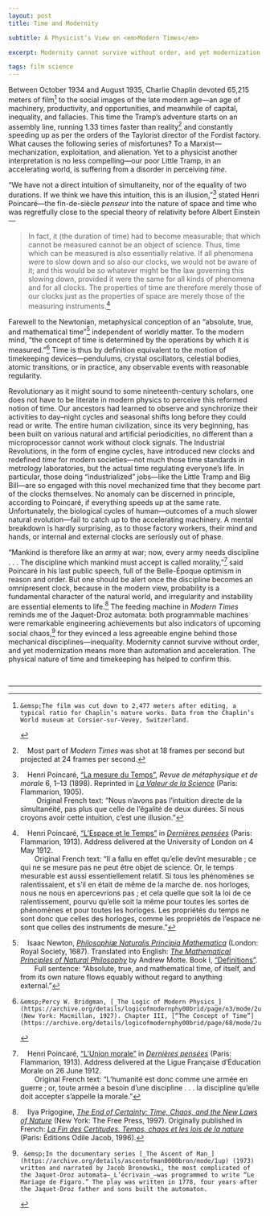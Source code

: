 ```yaml
---
layout: post
title: Time and Modernity

subtitle: A Physicist’s View on <em>Modern Times</em>

excerpt: Modernity cannot survive without order, and yet modernization means more than automation and acceleration. The physical nature of time and timekeeping has helped to confirm this. <br />

tags: film science
---
```


Between October 1934 and August 1935, Charlie Chaplin devoted 65,215 meters of film[^film] to the social images of the late modern age—an age of machinery, productivity, and opportunities, and meanwhile of capital, inequality, and fallacies. This time the Tramp’s adventure starts on an assembly line, running 1.33 times faster than reality[^frames] and constantly speeding up as per the orders of the Taylorist director of the Fordist factory. What causes the following series of misfortunes? To a Marxist—mechanization, exploitation, and alienation. Yet to a physicist another interpretation is no less compelling—our poor Little Tramp, in an accelerating world, is suffering from a disorder in perceiving _time_.

“We have not a direct intuition of simultaneity, nor of the equality of two durations. If we think we have this intuition, this is an illusion,”[^poincare1] stated Henri Poincaré—the fin-de-siècle _penseur_ into the nature of space and time who was regretfully close to the special theory of relativity before Albert Einstein—

> In fact, it (the duration of time) had to become measurable; that which cannot be measured cannot be an object of science. Thus, time which can be measured is also essentially relative. If all phenomena were to slow down and so also our clocks, we would not be aware of it; and this would be so whatever might be the law governing this slowing down, provided it were the same for all kinds of phenomena and for all clocks. The properties of time are therefore merely those of our clocks just as the properties of space are merely those of the measuring instruments.[^poincare2]

Farewell to the Newtonian, metaphysical conception of an “absolute, true, and mathematical time”[^newton] independent of worldly matter. To the modern mind, “the concept of time is determined by the operations by which it is measured.”[^bridgman] Time is thus by definition equivalent to the motion of timekeeping devices—pendulums, crystal oscillators, celestial bodies, atomic transitions, or in practice, any observable events with reasonable regularity. 

Revolutionary as it might sound to some nineteenth-century scholars, one does not have to be literate in modern physics to perceive this reformed notion of time. Our ancestors had learned to observe and synchronize their activities to day–night cycles and seasonal shifts long before they could read or write. The entire human civilization, since its very beginning, has been built on various natural and artificial periodicities, no different than a microprocessor cannot work without clock signals. The Industrial Revolutions, in the form of engine cycles, have introduced new clocks and redefined _time_ for modern societies—not much those time standards in metrology laboratories, but the actual time regulating everyone’s life. In particular, those doing “industrialized” jobs—like the Little Tramp and Big Bill—are so engaged with this novel mechanized time that they become part of the clocks themselves. No anomaly can be discerned in principle, according to Poincaré, if everything speeds up at the same rate. Unfortunately, the biological cycles of human—outcomes of a much slower natural evolution—fail to catch up to the accelerating machinery. A mental breakdown is hardly surprising, as to those factory workers, their mind and hands, or internal and external clocks are seriously out of phase.

“Mankind is therefore like an army at war; now, every army needs discipline . . . The discipline which mankind must accept is called morality,”[^poincare3] said Poincaré in his last public speech, full of the Belle-Époque optimism in reason and order. But one should be alert once the discipline becomes an omnipresent clock, because in the modern view, probability is a fundamental character of the natural world, and irregularity and instability are essential elements to life.[^prigogine] The feeding machine in _Modern Times_ reminds me of the Jaquet-Droz automata: both programmable machines were remarkable engineering achievements but also indicators of upcoming social chaos,[^jaquet-droz] for they evinced a less agreeable engine behind those mechanical disciplines—inequality. Modernity cannot survive without order, and yet modernization means more than automation and acceleration. The physical nature of time and timekeeping has helped to confirm this.  

<br/>

[^film]: 	&emsp;The film was cut down to 2,477 meters after editing, a typical ratio for Chaplin’s mature works. Data from the Chaplin’s World museum at Corsier-sur-Vevey, Switzerland.

[^frames]: 	&emsp;Most part of _Modern Times_ was shot at 18 frames per second but projected at 24 frames per second.

[^poincare1]: 	&emsp;Henri Poincaré, [“La mesure du Temps”](https://fr.wikisource.org/wiki/La_Valeur_de_la_Science/Chapitre_II._La_mesure_du_temps), _Revue de métaphysique et de morale_ 6, 1–13 (1898). Reprinted in [_La Valeur de la Science_](https://fr.wikisource.org/wiki/La_Valeur_de_la_Science) (Paris: Flammarion, 1905). <br/>&ensp;&ensp;&ensp;&ensp; Original French text: “Nous n’avons pas l’intuition directe de la simultanéité, pas plus que celle de l’égalité de deux durées. Si nous croyons avoir cette intuition, c’est une illusion.”

[^poincare2]: 	&emsp;Henri Poincaré, [“L’Espace et le Temps”](https://fr.wikisource.org/wiki/Derni%C3%A8res_pens%C3%A9es/Chapitre_2) in [_Dernières pensées_](https://fr.wikisource.org/wiki/Derni%C3%A8res_pens%C3%A9es) (Paris: Flammarion, 1913). Address delivered at the University of London on 4 May 1912. <br/>&ensp;&ensp;&ensp;&ensp;Original French text: “Il a fallu en effet qu’elle devînt mesurable ; ce qui ne se mesure pas ne peut être objet de science. Or, le temps mesurable est aussi essentiellement relatif. Si tous les phénomènes se ralentissaient, et s’il en était de même de la marche de. nos horloges, nous ne nous en apercevrions pas ; et cela quelle que soit la loi de ce ralentissement, pourvu qu’elle soit la même pour toutes les sortes de phénomènes et pour toutes les horloges. Les propriétés du temps ne sont donc que celles des horloges, comme les propriétés de l’espace ne sont que celles des instruments de mesure.”

[^poincare3]: 	&emsp;Henri Poincaré, [“L’Union morale”](https://fr.wikisource.org/wiki/Derni%C3%A8res_pens%C3%A9es/Chapitre_9) in [_Dernières pensées_](https://fr.wikisource.org/wiki/Derni%C3%A8res_pens%C3%A9es) (Paris: Flammarion, 1913). Address delivered at the Ligue Française d’Éducation Morale on 26 June 1912.  <br/>&ensp;&ensp;&ensp;&ensp;Original French text: “L’humanité est donc comme une armée en guerre ; or, toute armée a besoin d’une discipline . . . la discipline qu’elle doit accepter s’appelle la morale.”

[^newton]: 	&emsp;Isaac Newton, [_Philosophiæ Naturalis Principia Mathematica_](https://la.wikisource.org/wiki/Philosophiae_Naturalis_Principia_Mathematica) (London: Royal Society, 1687). Translated into English: [_The Mathematical Principles of Natural Philosophy_](https://en.wikisource.org/wiki/The_Mathematical_Principles_of_Natural_Philosophy_(1846)) by Andrew Motte. Book I, [“Definitions”](https://en.wikisource.org/wiki/The_Mathematical_Principles_of_Natural_Philosophy_(1846)/Definitions). <br/>&ensp;&ensp;&ensp;&ensp;Full sentence: “Absolute, true, and mathematical time, of itself, and from its own nature flows equably without regard to anything external.”

[^bridgman]: 	&emsp;Percy W. Bridgman, [_The Logic of Modern Physics_](https://archive.org/details/logicofmodernphy00brid/page/n3/mode/2up) (New York: Macmillan, 1927). Chapter III, [“The Concept of Time”](https://archive.org/details/logicofmodernphy00brid/page/68/mode/2up).

[^prigogine]: 	&emsp;Ilya Prigogine, [_The End of Certainty: Time, Chaos, and the New Laws of Nature_](https://www.simonandschuster.com/books/The-End-of-Certainty/Ilya-Prigogine/9780684837055) (New York: The Free Press, 1997). Originally published in French: [_La Fin des Certitudes. Temps, chaos et les lois de la nature_]((https://www.odilejacob.fr/catalogue/sciences/physique-chimie/fin-des-certitudes_9782738103307.php)) (Paris: Éditions Odile Jacob, 1996).

[^jaquet-droz]: 	&emsp;In the documentary series [_The Ascent of Man_](https://archive.org/details/ascentofman0000bron/mode/1up) (1973) written and narrated by Jacob Bronowski, the most complicated of the Jaquet-Droz automata—_L’écrivain_—was programmed to write “Le Mariage de Figaro.” The play was written in 1778, four years after the Jaquet-Droz father and sons built the automaton.

----

